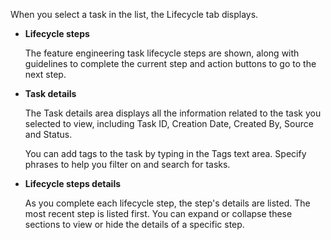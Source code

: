 When you select a task in the list, the Lifecycle tab displays.

-   **Lifecycle steps**

    The feature engineering task lifecycle steps are shown, along with guidelines to complete the current step and action buttons to go to the next step.


-   **Task details**

    The Task details area displays all the information related to the task you selected to view, including Task ID, Creation Date, Created By, Source and Status.

    You can add tags to the task by typing in the Tags text area. Specify phrases to help you filter on and search for tasks.


-   **Lifecycle steps details**

    As you complete each lifecycle step, the step's details are listed. The most recent step is listed first. You can expand or collapse these sections to view or hide the details of a specific step.



